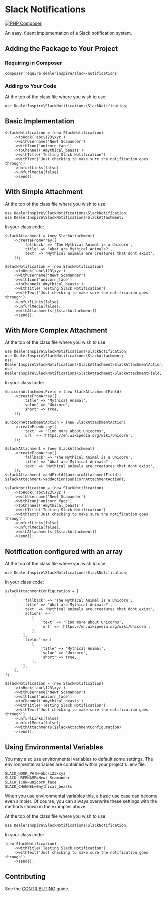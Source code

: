# Slack Notifications

[![PHP Composer](https://github.com/dealerinspire/slack-notifications/actions/workflows/php.yml/badge.svg)](https://github.com/dealerinspire/slack-notifications/actions/workflows/php.yml)

An easy, fluent implementation of a Slack notification system.

## Adding the Package to Your Project

### Requiring in Composer

```
composer require dealerinspire/slack-notifications
```

### Adding to Your Code

At the top of the class file where you wish to use:

```
use DealerInspire\SlackNotifications\SlackNotification;
```

## Basic Implementation

```
$slackNotification = (new SlackNotification)
    ->toHook('abc\123\xyz')
    ->withUsername('Newt Scamander')
    ->withIcon('unicorn_face')
    ->toChannel('#mythical_beasts')
    ->withTitle('Testing Slack Notification')
    ->withText('Just checking to make sure the notification goes through')
    ->unfurlLinks(false)
    ->unfurlMedia(false)
    ->send();
```

## With Simple Attachment

At the top of the class file where you wish to use:

```
use DealerInspire\SlackNotifications\SlackNotification;
use DealerInspire\SlackNotifications\SlackAttachment;
```

In your class code:

```
$slackAttachment = (new SlackAttachment)
    ->createFromArray([
        'fallback' => 'The Mythical Animal is a Unicorn',
        'title' => 'What are Mythical Animals?',
        'text' => 'Mythical animals are creatures that dont exist',
    ]);   

$slackNotification = (new SlackNotification)
    ->toHook('abc\123\xyz')
    ->withUsername('Newt Scamander')
    ->withIcon('unicorn_face')
    ->toChannel('#mythical_beasts')
    ->withTitle('Testing Slack Notification')
    ->withText('Just checking to make sure the notification goes through')
    ->unfurlLinks(false)
    ->unfurlMedia(false);
    ->withAttachments([$slackAttachment])
    ->send();
```

## With More Complex Attachment

At the top of the class file where you wish to use:

```
use DealerInspire\SlackNotifications\SlackNotification;
use DealerInspire\SlackNotifications\SlackAttachment;
use DealerInspire\SlackNotifications\SlackAttachment\SlackAttachmentAction;
use DealerInspire\SlackNotifications\SlackAttachment\SlackAttachmentField;
```

In your class code:

```
$unicornAttachmentField = (new SlackAttachmentField)
    ->createFromArray([
        'title' => 'Mythical Animal',
        'value' => 'Unicorn',
        'short' => true,
    ]);

$unicornAttachmentAction = (new SlackAttachmentAction)
    ->createFromArray([
        'text' => 'Find more about Unicorns',
        'url' => 'https://en.wikipedia.org/wiki/Unicorn',
    ]);

$slackAttachment = (new SlackAttachment)
    ->createFromArray([
        'fallback' => 'The Mythical Animal is a Unicorn',
        'title' => 'What are Mythical Animals?',
        'text' => 'Mythical animals are creatures that dont exist',
    ]);   
$slackAttachment->addField($unicornAttachmentField);
$slackAttachment->addAction($unicornAttachmentAction);

$slackNotification = (new SlackNotification)
    ->toHook('abc\123\xyz')
    ->withUsername('Newt Scamander')
    ->withIcon('unicorn_face')
    ->toChannel('#mythical_beasts')
    ->withTitle('Testing Slack Notification')
    ->withText('Just checking to make sure the notification goes through')
    ->unfurlLinks(false)
    ->unfurlMedia(false);
    ->withAttachments([$slackAttachment])
    ->send();
```

## Notification configured with an array

At the top of the class file where you wish to use:

```
use DealerInspire\SlackNotifications\SlackNotification;
```

In your class code:

```
$slackAttachmentConfiguration = [
    [
        'fallback' => 'The Mythical Animal is a Unicorn',
        'title' => 'What are Mythical Animals?',
        'text' => 'Mythical animals are creatures that dont exist',
        'actions' => [
            [
                'text' => 'Find more about Unicorns',
                'url' => 'https://en.wikipedia.org/wiki/Unicorn',
            ],
        ],
        'fields' => [
            [
                'title' => 'Mythical Animal',
                'value' => 'Unicorn',
                'short' => true,
            ],
        ],
    ],
];

$slackNotification = (new SlackNotification)
    ->toHook('abc\123\xyz')
    ->withUsername('Newt Scamander')
    ->withIcon('unicorn_face')
    ->toChannel('#mythical_beasts')
    ->withTitle('Testing Slack Notification')
    ->withText('Just checking to make sure the notification goes through')
    ->unfurlLinks(false)
    ->unfurlMedia(false);
    ->withAttachments($slackAttachmentConfiguration)
    ->send();
```

## Using Environmental Variables

You may also use environmental variables to default some settings. The environmental variables are contained within your project's .env file.

```
SLACK_HOOK_PATH=abc\123\xyz
SLACK_USERNAME=Newt Scamander
SLACK_ICON=unicorn_face
SLACK_CHANNEL=#mythical_beasts
```

When you use environmental variables this, a basic use case can become even simpler. Of course, you can always overwrite these settings with the methods shown in the examples above.

At the top of the class file where you wish to use:

```
use DealerInspire\SlackNotifications\SlackNotification;
```

In your class code:

```
(new SlackNotification)
    ->withTitle('Testing Slack Notification')
    ->withText('Just checking to make sure the notification goes through')
    ->send();
```

## Contributing
See the [CONTRIBUTING](CONTRIBUTING.md) guide.
